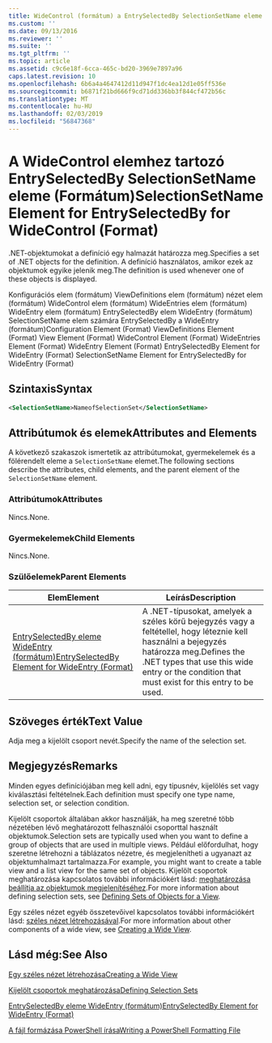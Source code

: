 ```yaml
---
title: WideControl (formátum) a EntrySelectedBy SelectionSetName eleme |} A Microsoft Docs
ms.custom: ''
ms.date: 09/13/2016
ms.reviewer: ''
ms.suite: ''
ms.tgt_pltfrm: ''
ms.topic: article
ms.assetid: c9c6e18f-6cca-465c-bd20-3969e7897a96
caps.latest.revision: 10
ms.openlocfilehash: 6b6a4a4647412d11d947f1dc4ea12d1e05ff536e
ms.sourcegitcommit: b6871f21bd666f9cd71dd336bb3f844cf472b56c
ms.translationtype: MT
ms.contentlocale: hu-HU
ms.lasthandoff: 02/03/2019
ms.locfileid: "56847368"
---
```

# <a name="selectionsetname-element-for-entryselectedby-for-widecontrol-format"></a><span data-ttu-id="e654a-102">A WideControl elemhez tartozó EntrySelectedBy SelectionSetName eleme (Formátum)</span><span class="sxs-lookup"><span data-stu-id="e654a-102">SelectionSetName Element for EntrySelectedBy for WideControl (Format)</span></span>

<span data-ttu-id="e654a-103">.NET-objektumokat a definíció egy halmazát határozza meg.</span><span class="sxs-lookup"><span data-stu-id="e654a-103">Specifies a set of .NET objects for the definition.</span></span> <span data-ttu-id="e654a-104">A definíció használatos, amikor ezek az objektumok egyike jelenik meg.</span><span class="sxs-lookup"><span data-stu-id="e654a-104">The definition is used whenever one of these objects is displayed.</span></span>

<span data-ttu-id="e654a-105">Konfigurációs elem (formátum) ViewDefinitions elem (formátum) nézet elem (formátum) WideControl elem (formátum) WideEntries elem (formátum) WideEntry elem (formátum) EntrySelectedBy elem WideEntry (formátum) SelectionSetName elem számára EntrySelectedBy a WideEntry (formátum)</span><span class="sxs-lookup"><span data-stu-id="e654a-105">Configuration Element (Format) ViewDefinitions Element (Format) View Element (Format) WideControl Element (Format) WideEntries Element (Format) WideEntry Element (Format) EntrySelectedBy Element for WideEntry (Format) SelectionSetName Element for EntrySelectedBy for WideEntry (Format)</span></span>

## <a name="syntax"></a><span data-ttu-id="e654a-106">Szintaxis</span><span class="sxs-lookup"><span data-stu-id="e654a-106">Syntax</span></span>

```xml
<SelectionSetName>NameofSelectionSet</SelectionSetName>

```

## <a name="attributes-and-elements"></a><span data-ttu-id="e654a-107">Attribútumok és elemek</span><span class="sxs-lookup"><span data-stu-id="e654a-107">Attributes and Elements</span></span>

<span data-ttu-id="e654a-108">A következő szakaszok ismertetik az attribútumokat, gyermekelemek és a fölérendelt eleme a `SelectionSetName` elemet.</span><span class="sxs-lookup"><span data-stu-id="e654a-108">The following sections describe the attributes, child elements, and the parent element of the `SelectionSetName` element.</span></span>

### <a name="attributes"></a><span data-ttu-id="e654a-109">Attribútumok</span><span class="sxs-lookup"><span data-stu-id="e654a-109">Attributes</span></span>

<span data-ttu-id="e654a-110">Nincs.</span><span class="sxs-lookup"><span data-stu-id="e654a-110">None.</span></span>

### <a name="child-elements"></a><span data-ttu-id="e654a-111">Gyermekelemek</span><span class="sxs-lookup"><span data-stu-id="e654a-111">Child Elements</span></span>

<span data-ttu-id="e654a-112">Nincs.</span><span class="sxs-lookup"><span data-stu-id="e654a-112">None.</span></span>

### <a name="parent-elements"></a><span data-ttu-id="e654a-113">Szülőelemek</span><span class="sxs-lookup"><span data-stu-id="e654a-113">Parent Elements</span></span>

|<span data-ttu-id="e654a-114">Elem</span><span class="sxs-lookup"><span data-stu-id="e654a-114">Element</span></span>|<span data-ttu-id="e654a-115">Leírás</span><span class="sxs-lookup"><span data-stu-id="e654a-115">Description</span></span>|
|-------------|-----------------|
|[<span data-ttu-id="e654a-116">EntrySelectedBy eleme WideEntry (formátum)</span><span class="sxs-lookup"><span data-stu-id="e654a-116">EntrySelectedBy Element for WideEntry (Format)</span></span>](./entryselectedby-element-for-wideentry-format.md)|<span data-ttu-id="e654a-117">A .NET-típusokat, amelyek a széles körű bejegyzés vagy a feltétellel, hogy léteznie kell használni a bejegyzés határozza meg.</span><span class="sxs-lookup"><span data-stu-id="e654a-117">Defines the .NET types that use this wide entry or the condition that must exist for this entry to be used.</span></span>|

## <a name="text-value"></a><span data-ttu-id="e654a-118">Szöveges érték</span><span class="sxs-lookup"><span data-stu-id="e654a-118">Text Value</span></span>

<span data-ttu-id="e654a-119">Adja meg a kijelölt csoport nevét.</span><span class="sxs-lookup"><span data-stu-id="e654a-119">Specify the name of the selection set.</span></span>

## <a name="remarks"></a><span data-ttu-id="e654a-120">Megjegyzés</span><span class="sxs-lookup"><span data-stu-id="e654a-120">Remarks</span></span>

<span data-ttu-id="e654a-121">Minden egyes definíciójában meg kell adni, egy típusnév, kijelölés set vagy kiválasztási feltételnek.</span><span class="sxs-lookup"><span data-stu-id="e654a-121">Each definition must specify one type name, selection set, or selection condition.</span></span>

<span data-ttu-id="e654a-122">Kijelölt csoportok általában akkor használják, ha meg szeretné több nézetében lévő meghatározott felhasználói csoporttal használt objektumok.</span><span class="sxs-lookup"><span data-stu-id="e654a-122">Selection sets are typically used when you want to define a group of objects that are used in multiple views.</span></span> <span data-ttu-id="e654a-123">Például előfordulhat, hogy szeretne létrehozni a táblázatos nézetre, és megjelenítheti a ugyanazt az objektumhalmazt tartalmazza.</span><span class="sxs-lookup"><span data-stu-id="e654a-123">For example, you might want to create a table view and a list view for the same set of objects.</span></span> <span data-ttu-id="e654a-124">Kijelölt csoportok meghatározása kapcsolatos további információkért lásd: [meghatározása beállítja az objektumok megjelenítéséhez](./defining-selection-sets.md).</span><span class="sxs-lookup"><span data-stu-id="e654a-124">For more information about defining selection sets, see [Defining Sets of Objects for a View](./defining-selection-sets.md).</span></span>

<span data-ttu-id="e654a-125">Egy széles nézet egyéb összetevőivel kapcsolatos további információkért lásd: [széles nézet létrehozásával](./creating-a-wide-view.md).</span><span class="sxs-lookup"><span data-stu-id="e654a-125">For more information about other components of a wide view, see [Creating a Wide View](./creating-a-wide-view.md).</span></span>

## <a name="see-also"></a><span data-ttu-id="e654a-126">Lásd még:</span><span class="sxs-lookup"><span data-stu-id="e654a-126">See Also</span></span>

[<span data-ttu-id="e654a-127">Egy széles nézet létrehozása</span><span class="sxs-lookup"><span data-stu-id="e654a-127">Creating a Wide View</span></span>](./creating-a-wide-view.md)

[<span data-ttu-id="e654a-128">Kijelölt csoportok meghatározása</span><span class="sxs-lookup"><span data-stu-id="e654a-128">Defining Selection Sets</span></span>](./defining-selection-sets.md)

[<span data-ttu-id="e654a-129">EntrySelectedBy eleme WideEntry (formátum)</span><span class="sxs-lookup"><span data-stu-id="e654a-129">EntrySelectedBy Element for WideEntry (Format)</span></span>](./entryselectedby-element-for-wideentry-format.md)

[<span data-ttu-id="e654a-130">A fájl formázása PowerShell írása</span><span class="sxs-lookup"><span data-stu-id="e654a-130">Writing a PowerShell Formatting File</span></span>](./writing-a-powershell-formatting-file.md)
